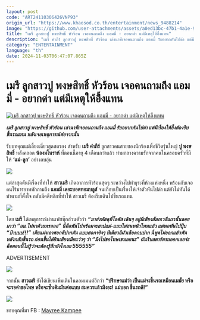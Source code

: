 ```yaml
---
layout: post
code: "ART24110306426VNP93"
origin_url: "https://www.khaosod.co.th/entertainment/news_9488214"
image: "https://github.com/user-attachments/assets/a0ed13bc-47b1-4a1e-924b-41bd7684a04d"
title: "เมรี ลูกสาวปู พงษสิทธิ์ หัวร้อน เจอคนถามถึง แอมมี่ - อยากด่า แต่มีเหตุให้อึ้งแทน"
description: "เมรี คำภีร์ ลูกสาวปู พงษสิทธิ์ หัวร้อน เล่านาทีเจอคนถามถึง แอมมี่ รับอยากหันไปด่า แต่มีเรื่องให้อึ้งต้องรีบขึ้นรถแทน หลังเจอเหตุการณ์ต่อจากนั้น"
category: "ENTERTAINMENT"
language: "th"
date: 2024-11-03T06:47:07.865Z
---
```


# เมรี ลูกสาวปู พงษสิทธิ์ หัวร้อน เจอคนถามถึง แอมมี่ - อยากด่า แต่มีเหตุให้อึ้งแทน

[![เมรี ลูกสาวปู พงษสิทธิ์ หัวร้อน เจอคนถามถึง แอมมี่ - อยากด่า แต่มีเหตุให้อึ้งแทน](https://www.khaosod.co.th/wpapp/uploads/2024/11/mreee111.jpg "เมรี ลูกสาวปู พงษสิทธิ์ หัวร้อน เจอคนถามถึง แอมมี่ - อยากด่า แต่มีเหตุให้อึ้งแทน")](https://www.khaosod.co.th/wpapp/uploads/2024/11/mreee111.jpg)

_**เมรี ลูกสาวปู พงษสิทธิ์ หัวร้อน เล่านาทีเจอคนถามถึง แอมมี่ รับอยากหันไปด่า แต่มีเรื่องให้อึ้งต้องรีบขึ้นรถแทน หลังเจอเหตุการณ์ต่อจากนั้น**_

รับบทคุณแม่เลี้ยงเดี่ยวสุดสตรอง สำหรับ **เมรี คำภีร์** ลูกสาวคนสวยของนักร้องเพื่อชีวิตรุ่นใหญ่ **ปู พงษสิทธิ์** หลังคลอด **น้องมโนราห์** ที่ตอนนี้อายุ 4 เดือนกว่าแล้ว ท่ามกลางความรักจากคนในครอบครัวที่มีให้ **‘แม่-ลูก’** อย่างอบอุ่น

[![](https://www.khaosod.co.th/wpapp/uploads/2024/11/4444444444444-1.jpg)](https://www.khaosod.co.th/wpapp/uploads/2024/11/4444444444444-1.jpg)

แต่ล่าสุดดันมีเรื่องที่ทำให้ **สาวเมรี** เกิดอาการหัวร้อนสุดๆ ระหว่างไปทำธุระที่ห้างแห่งหนึ่ง พร้อมกับเจอคนไร้มารยาททักถามถึง **แอมมี่ เดอะบอตทอมบลูส์** จนเกือบเป็นเรื่องให้เจ้าตัวหันไปด่า แต่ยังไม่ทันได้ทำตามที่ตั้งใจ กลับมีคดีพลิกที่ทำให้ สาวเมรี ต้องรีบเดินไปขึ้นรถแทน

[![](https://www.khaosod.co.th/wpapp/uploads/2024/11/2222222222222.jpg)](https://www.khaosod.co.th/wpapp/uploads/2024/11/2222222222222.jpg)

โดย **เมรี** ได้เหตุการณ์ผ่านเฟซบุ๊กส่วนตัวว่า **_“มาส่งพัสดุที่โลตัส เดินๆ อยู่มีเสียงสัมภเวสีแถวนั้นลอยมาว่า “อม.ไม่มาด้วยหรอออ” นี่คือหันไปพร้อมจะสาปแม่-แบบไม่สนหน้าไหนแล้ว แต่พอหันไปปุ้บ “ป้าบบบ!!!” เมียแม่งเอาศอกตีปากมัน แบบศอกจริงๆ ทีเดียวอีผัวเลือดกบปาก นี่พูดไม่ออกแล้วหันหลังกลับขึ้นรถ ก่อนขึ้นได้ยินเสียงเมียแว่วๆ ว่า “มึงไปขอโทษเขาเลยนะ” ฉันรีบสตาร์ตรถออกเลยจ่ะ คือตอนนี้ไม่รู้ว่าจะต้องรู้สึกยังไงเลย 555555”_**

ADVERTISEMENT

[![](https://www.khaosod.co.th/wpapp/uploads/2024/11/111111111111-1.jpg)](https://www.khaosod.co.th/wpapp/uploads/2024/11/111111111111-1.jpg)

จากนั้น **สาวเมรี** ยังได้เขียนเพิ่มเติมในคอมเมนต์อีกว่า **“ปรึกษาแม่ว่า เป็นแม่จะขึ้นรถเหมือนเมมั้ย หรือจะรอคำขอโทษ หรือจะซ้ำเติมมันต่อแบบ สมควรแล้วมึงอะ! แม่บอก ขึ้นรถดิ!”**

[![](https://www.khaosod.co.th/wpapp/uploads/2024/11/5555555555555-1.jpg)](https://www.khaosod.co.th/wpapp/uploads/2024/11/5555555555555-1.jpg)

ขอบคุณที่มา FB : [Mayree Kampee](https://www.facebook.com/mmrrkkpp)